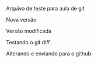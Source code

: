 Arquivo de teste para aula de git

Nova versão

Versão modificada

Testando o git diff

Alterando e enviando para o github